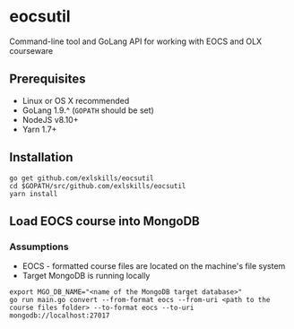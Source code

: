 # eocsutil
Command-line tool and GoLang API for working with EOCS and OLX courseware

## Prerequisites
+ Linux or OS X recommended  
+ GoLang 1.9.^  (`GOPATH` should be set)  
+ NodeJS v8.10+  
+ Yarn 1.7+  

## Installation
```
go get github.com/exlskills/eocsutil
cd $GOPATH/src/github.com/exlskills/eocsutil
yarn install
```

## Load EOCS course into MongoDB

### Assumptions
+ EOCS - formatted course files are located on the machine's file system  
+ Target MongoDB is running locally

```
export MGO_DB_NAME="<name of the MongoDB target database>"
go run main.go convert --from-format eocs --from-uri <path to the course files folder> --to-format eocs --to-uri mongodb://localhost:27017
```
